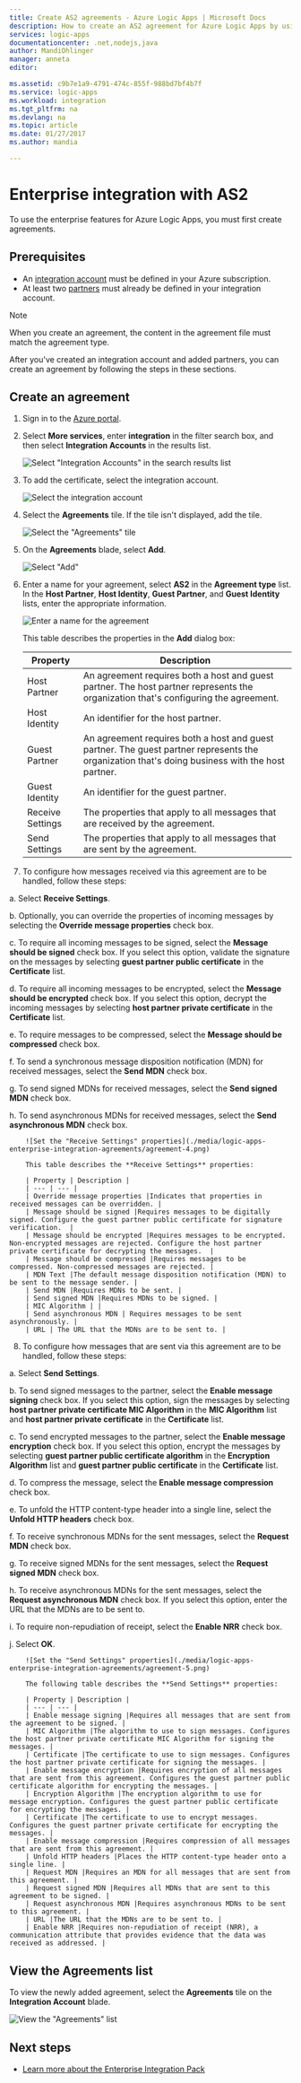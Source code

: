 ```yaml
---
title: Create AS2 agreements - Azure Logic Apps | Microsoft Docs
description: How to create an AS2 agreement for Azure Logic Apps by using the Enterprise Integration Pack 
services: logic-apps
documentationcenter: .net,nodejs,java
author: MandiOhlinger
manager: anneta
editor:

ms.assetid: c9b7e1a9-4791-474c-855f-988bd7bf4b7f
ms.service: logic-apps
ms.workload: integration
ms.tgt_pltfrm: na
ms.devlang: na
ms.topic: article
ms.date: 01/27/2017
ms.author: mandia

---
```

# Enterprise integration with AS2

To use the enterprise features for Azure Logic Apps, you must first create agreements.

## Prerequisites

* An [integration account](../logic-apps/logic-apps-enterprise-integration-accounts.md) must be defined in your Azure subscription.  
* At least two [partners](logic-apps-enterprise-integration-partners.md) must already be defined in your integration account.  

> [!NOTE]
> When you create an agreement, the content in the agreement file must match the agreement type.    

After you've created an integration account and added partners, 
you can create an agreement by following the steps in these sections.

## Create an agreement

1. Sign in to the [Azure portal](http://portal.azure.com "Azure portal").  
2. Select **More services**, enter **integration** in the filter search box, 
and then select **Integration Accounts** in the results list.

	![Select "Integration Accounts" in the search results list](./media/logic-apps-enterprise-integration-agreements/overview-1.png)

3. To add the certificate, select the integration account.

	![Select the integration account](./media/logic-apps-enterprise-integration-overview/overview-3.png)

4. Select the **Agreements** tile. If the tile isn't displayed, add the tile.

	![Select the "Agreements" tile](./media/logic-apps-enterprise-integration-agreements/agreement-1.png)

5. On the **Agreements** blade, select **Add**.

	![Select "Add"](./media/logic-apps-enterprise-integration-agreements/agreement-2.png)

6. Enter a name for your agreement, select **AS2** in the **Agreement type** list. 
In the **Host Partner**, **Host Identity**, **Guest Partner**, and **Guest Identity** lists, enter the appropriate information.

	![Enter a name for the agreement](./media/logic-apps-enterprise-integration-agreements/agreement-3.png)  

	This table describes the properties in the **Add** dialog box:

	| Property | Description |
	| --- | --- |
	| Host Partner     |An agreement requires both a host and guest partner. The host partner represents the organization that's configuring the agreement. |
	| Host Identity    |An identifier for the host partner. |
	| Guest Partner    |An agreement requires both a host and guest partner. The guest partner represents the organization that's doing business with the host partner. |
	| Guest Identity   |An identifier for the guest partner. |
	| Receive Settings |The properties that apply to all messages that are received by the agreement. |
	| Send Settings    |The properties that apply to all messages that are sent by the agreement. |

7.	To configure how messages received via this agreement are to be handled, follow these steps:

  a. Select **Receive Settings**.

  b. Optionally, you can override the properties of incoming messages by selecting the **Override message properties** check box.

  c. To require all incoming messages to be signed, select the **Message should be signed** check box. If you select this option, validate the signature on the messages by selecting **guest partner public certificate** in the **Certificate** list.

  d. To require all incoming messages to be encrypted, select the **Message should be encrypted** check box. If you select this option, decrypt the incoming messages by selecting **host partner private certificate** in the **Certificate** list.

  e. To require messages to be compressed, select the **Message should be compressed** check box.

  f. To send a synchronous message disposition notification (MDN) for received messages, select the **Send MDN** check box.

  g. To send signed MDNs for received messages, select the **Send signed MDN** check box.

  h. To send asynchronous MDNs for received messages, select the **Send asynchronous MDN** check box.

		![Set the "Receive Settings" properties](./media/logic-apps-enterprise-integration-agreements/agreement-4.png)

		This table describes the **Receive Settings** properties:

		| Property | Description |
		| --- | --- |
		| Override message properties |Indicates that properties in received messages can be overridden. |
		| Message should be signed |Requires messages to be digitally signed. Configure the guest partner public certificate for signature verification.  |
		| Message should be encrypted |Requires messages to be encrypted. Non-encrypted messages are rejected. Configure the host partner private certificate for decrypting the messages.  |
		| Message should be compressed |Requires messages to be compressed. Non-compressed messages are rejected. |
		| MDN Text |The default message disposition notification (MDN) to be sent to the message sender. |
		| Send MDN |Requires MDNs to be sent. |
		| Send signed MDN |Requires MDNs to be signed. |
		| MIC Algorithm | |
		| Send asynchronous MDN | Requires messages to be sent asynchronously. |
		| URL | The URL that the MDNs are to be sent to. |

8. To configure how messages that are sent via this agreement are to be handled, follow these steps:

  a. Select **Send Settings**.  

  b. To send signed messages to the partner, select the **Enable message signing** check box. If you select this option, sign the messages by selecting **host partner private certificate MIC Algorithm** in the **MIC Algorithm** list and **host partner private certificate** in the **Certificate** list.

  c. To send encrypted messages to the partner, select the **Enable message encryption** check box. If you select this option, encrypt the messages by selecting **guest partner public certificate algorithm** in the **Encryption Algorithm** list and **guest partner public certificate** in the **Certificate** list.

  d. To compress the message, select the **Enable message compression** check box.

  e. To unfold the HTTP content-type header into a single line, select the **Unfold HTTP headers** check box.

  f. To receive synchronous MDNs for the sent messages, select the **Request MDN** check box.

  g. To receive signed MDNs for the sent messages, select the **Request signed MDN** check box.

  h. To receive asynchronous MDNs for the sent messages, select the **Request asynchronous MDN** check box. If you select this option, enter the URL that the MDNs are to be sent to.  

  i. To require non-repudiation of receipt, select the **Enable NRR** check box.

  j. Select **OK**.

		![Set the "Send Settings" properties](./media/logic-apps-enterprise-integration-agreements/agreement-5.png)  

		The following table describes the **Send Settings** properties:  

		| Property | Description |
		| --- | --- |
		| Enable message signing |Requires all messages that are sent from the agreement to be signed. |
		| MIC Algorithm |The algorithm to use to sign messages. Configures the host partner private certificate MIC Algorithm for signing the messages. |
		| Certificate |The certificate to use to sign messages. Configures the host partner private certificate for signing the messages. |
		| Enable message encryption |Requires encryption of all messages that are sent from this agreement. Configures the guest partner public certificate algorithm for encrypting the messages. |
		| Encryption Algorithm |The encryption algorithm to use for message encryption. Configures the guest partner public certificate for encrypting the messages. |
		| Certificate |The certificate to use to encrypt messages. Configures the guest partner private certificate for encrypting the messages. |
		| Enable message compression |Requires compression of all messages that are sent from this agreement. |
		| Unfold HTTP headers |Places the HTTP content-type header onto a single line. |
		| Request MDN |Requires an MDN for all messages that are sent from this agreement. |
		| Request signed MDN |Requires all MDNs that are sent to this agreement to be signed. |
		| Request asynchronous MDN |Requires asynchronous MDNs to be sent to this agreement. |
		| URL |The URL that the MDNs are to be sent to. |
		| Enable NRR |Requires non-repudiation of receipt (NRR), a communication attribute that provides evidence that the data was received as addressed. |

## View the Agreements list
To view the newly added agreement, select the **Agreements** tile on the **Integration Account** blade.

![View the "Agreements" list](./media/logic-apps-enterprise-integration-agreements/agreement-6.png)

## Next steps
* [Learn more about the Enterprise Integration Pack](logic-apps-enterprise-integration-overview.md "Learn about Enterprise Integration Pack")  

